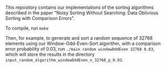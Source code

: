 This repository contains our implementations of the sorting algorithms described in the paper "Noisy Sorting Without Searching: Data Oblivious
Sorting with Comparison Errors".

To compile, run
```make```

Then, for example, to generate and sort a random sequence of 32768 elements using our Window-Odd-Even-Sort algorithm, with a comparison error probability of 0.03, run
```./main random windowOddEven 32768 0.03```,
which will store the results in the directory ```input_random_algorithm_windowOddEven_n_32768_p_0.03```.
